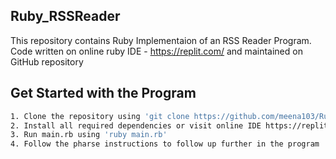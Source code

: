 ## Ruby_RSSReader
 
This repository contains Ruby Implementaion of an RSS Reader Program. Code written on online ruby IDE - https://replit.com/ and maintained on GitHub repository

## Get Started with the Program 
```sh
1. Clone the repository using 'git clone https://github.com/meena103/Ruby_RSSReader.git'
2. Install all required dependencies or visit online IDE https://replit.com/ for ready to use Ruby environment 
3. Run main.rb using 'ruby main.rb'
4. Follow the pharse instructions to follow up further in the program
```
